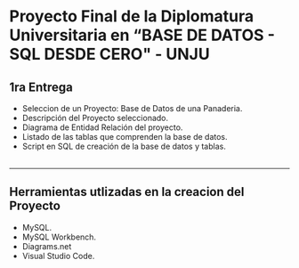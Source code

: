 # Proyecto Final de la Diplomatura Universitaria en “BASE DE DATOS - SQL DESDE CERO" - UNJU

## 1ra Entrega

- Seleccion de un Proyecto: Base de Datos de una Panaderia.
- Descripción del Proyecto seleccionado.
- Diagrama de Entidad Relación del proyecto.
- Listado de las tablas que comprenden la base de datos.
- Script en SQL de creación de la base de datos y tablas.
<br><br>
---
## Herramientas utlizadas en la creacion del Proyecto
- MySQL.
- MySQL Workbench.
- Diagrams.net
- Visual Studio Code.